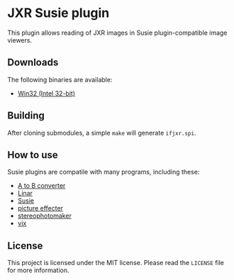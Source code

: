 # JXR Susie plugin

This plugin allows reading of JXR images in Susie plugin-compatible image viewers.

## Downloads

The following binaries are available:  
* [Win32 (Intel 32-bit)](https://github.com/uyjulian/ifjxr/releases/latest/download/ifjxr.7z)  

## Building

After cloning submodules, a simple `make` will generate `ifjxr.spi`.

## How to use

Susie plugins are compatile with many programs, including these:

- [A to B converter](http://www.asahi-net.or.jp/~KH4S-SMZ/spi/abc/index.html)
- [Linar](http://hp.vector.co.jp/authors/VA015839/)
- [Susie](http://www.digitalpad.co.jp/~takechin/betasue.html#susie32)
- [picture effecter](http://www.asahi-net.or.jp/~DS8H-WTNB/software/index.html)
- [stereophotomaker](http://stereo.jpn.org/eng/stphmkr/)
- [vix](http://www.forest.impress.co.jp/library/software/vix/)

## License

This project is licensed under the MIT license. Please read the `LICENSE` file for more information.
